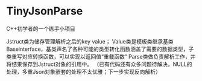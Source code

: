 # TinyJsonParse
C++初学者的一个练手小项目

Jstruct类为储存管理解析之后的key value；
Value类是模板类继承基类Baseinterface，基类声名了各种可能的类型转化函数涵盖了需要的数据类型，子类重写对应转换函数，可以实现以返回值“重载函数”
Parse类做负责解析工作，并将结果保存到Jstruct对象的引用中。
（已有代码还有众多问题待解决，NULL的处理，多重Json对象嵌套的处理不太优雅；下一步实现反向解析）
